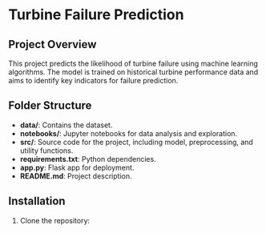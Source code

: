 # Turbine Failure Prediction

## Project Overview
This project predicts the likelihood of turbine failure using machine learning algorithms. The model is trained on historical turbine performance data and aims to identify key indicators for failure prediction.

## Folder Structure
- **data/**: Contains the dataset.
- **notebooks/**: Jupyter notebooks for data analysis and exploration.
- **src/**: Source code for the project, including model, preprocessing, and utility functions.
- **requirements.txt**: Python dependencies.
- **app.py**: Flask app for deployment.
- **README.md**: Project description.

## Installation

1. Clone the repository:


